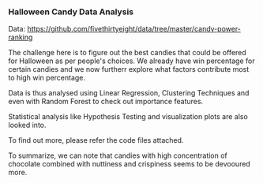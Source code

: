 ### Halloween Candy Data Analysis


Data: https://github.com/fivethirtyeight/data/tree/master/candy-power-ranking

The challenge here is to figure out the best candies that could be offered for Halloween as per people's choices. We already have win percentage for certain candies and we now furtherr explore what factors contribute most to high win percentage. 


Data is thus analysed using Linear Regression, Clustering Techniques and even with Random Forest to check out importance features.

Statistical analysis like Hypothesis Testing and visualization plots are also looked into.

To find out more, please refer the code files attached.

To summarize, we can note that candies with high concentration of chocolate combined with nuttiness and crispiness seems to be devooured more.
